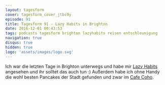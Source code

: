 ```yaml
---
layout: tagesform
cover: tagesform_cover_jtbc9y
episode: 91
title: Tagesform 91 - Lazy Habits in Brighton
date: 2016-12-01 00:43:53
tags: podcasts tagesform brighton lazyhabits reisen entschleunigung
navigation: true
disqus: true
hidden: true
logo: 'assets/images/logo.svg'
---
```


Ich war die letzten Tage in Brighton unterwegs und habe mir [Lazy Habits](http://lazyhabits.com/)
angesehen und ihr solltet das auch tun :)
Außerdem habe ich ohne Handy die wohl besten Pancakes der Stadt gefunden und zwar im
[Cafe Coho](http://www.cafecoho.co.uk/).

